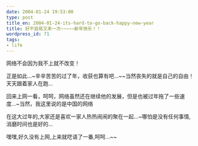 ```yaml
---
date: 2004-01-24 19:53:00
type: post
title_en: 2004-01-24-its-hard-to-go-back-happy-new-year
title: 好不容易又来一次~~~~~新年快乐！！
wordpress_id: 71
tags:
- life
---
```


网络不会因为我不上就不改变！  
  
正是如此...~辛辛苦苦的过了年，收获也算有吧...~~当然丧失的就是自己的自由！天天跟着家人在跑...  
  
回来上网一看，呵呵，网络虽然还在继续他的发展，但是也被过年拖了一些速度...~当然，我这里说的是中国的网络  
  
在这大过年的,大家还是喜欢一家人热热闹闹的聚在一起...~哪怕是没有任何事情,消磨时间也是好的...  
  
嘿嘿,好久没有上网,上来就呓语了一番,呵呵...~~
